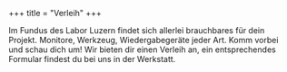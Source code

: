+++
title = "Verleih"
+++

Im Fundus des Labor Luzern findet sich allerlei brauchbares für dein Projekt. Monitore, Werkzeug, Wiedergabegeräte jeder Art. Komm vorbei und schau dich um!
Wir bieten dir einen Verleih an, ein entsprechendes Formular findest du bei uns in der Werkstatt.

